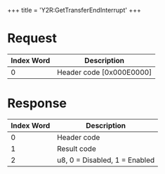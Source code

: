 +++
title = 'Y2R:GetTransferEndInterrupt'
+++

# Request

| Index Word | Description                |
|------------|----------------------------|
| 0          | Header code \[0x000E0000\] |

# Response

| Index Word | Description                   |
|------------|-------------------------------|
| 0          | Header code                   |
| 1          | Result code                   |
| 2          | u8, 0 = Disabled, 1 = Enabled |